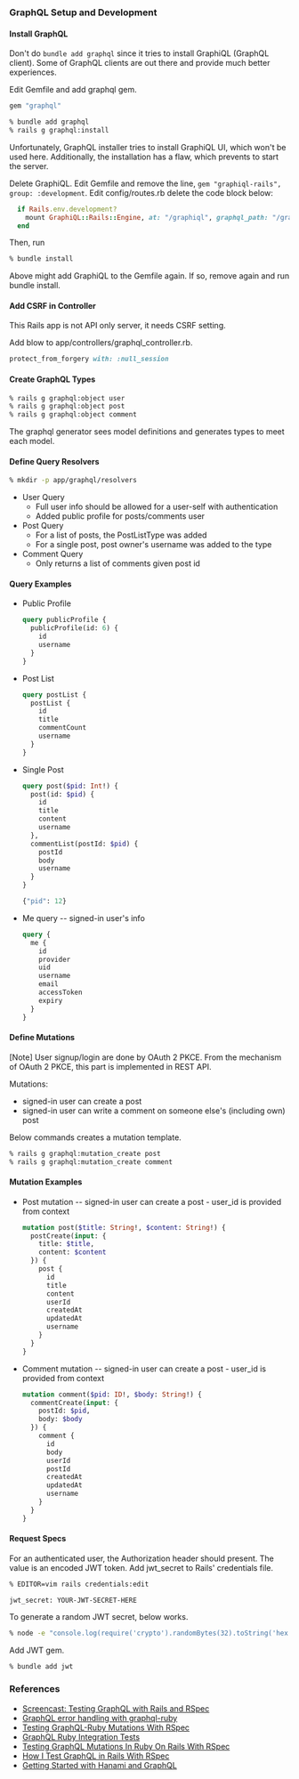 ### GraphQL Setup and Development

#### Install GraphQL

Don't do `bundle add graphql` since it tries to install GraphiQL (GraphQL client).
Some of GraphQL clients are out there and provide much better experiences.

Edit Gemfile and add graphql gem.

```ruby
gem "graphql"
```
```bash
% bundle add graphql
% rails g graphql:install
```

Unfortunately, GraphQL installer tries to install GraphiQL UI, which won't be used here.
Additionally, the installation has a flaw, which prevents to start the server.

Delete GraphiQL.
Edit Gemfile and remove the line, `gem "graphiql-rails", group: :development`.
Edit config/routes.rb delete the code block below:
```ruby
  if Rails.env.development?
    mount GraphiQL::Rails::Engine, at: "/graphiql", graphql_path: "/graphql"
  end
```
Then, run
```bash
% bundle install
```

Above might add GraphiQL to the Gemfile again.
If so, remove again and run bundle install.

#### Add CSRF in Controller

This Rails app is not API only server, it needs CSRF setting.

Add blow to app/controllers/graphql_controller.rb.
```ruby
protect_from_forgery with: :null_session
```

#### Create GraphQL Types
```bash
% rails g graphql:object user
% rails g graphql:object post
% rails g graphql:object comment
```

The graphql generator sees model definitions and generates types to meet each model.

#### Define Query Resolvers
```bash
% mkdir -p app/graphql/resolvers
```

- User Query
  - Full user info should be allowed for a user-self with authentication
  - Added public profile for posts/comments user
- Post Query
  - For a list of posts, the PostListType was added
  - For a single post, post owner's username was added to the type
- Comment Query
  - Only returns a list of comments given post id

#### Query Examples
- Public Profile
  ```graphql
  query publicProfile {
    publicProfile(id: 6) {
      id
      username
    }
  }
  ```
- Post List
  ```graphql
  query postList {
    postList {
      id
      title
      commentCount
      username
    }
  }
  ```
- Single Post
  ```graphql
  query post($pid: Int!) {
    post(id: $pid) {
      id
      title
      content
      username
    },
    commentList(postId: $pid) {
      postId
      body
      username
    }
  }
  
  {"pid": 12}
  ```
- Me query -- signed-in user's info
  ```graphql
  query {
    me {
      id
      provider
      uid
      username
      email
      accessToken
      expiry
    }
  }
  ```

#### Define Mutations
[Note] User signup/login are done by OAuth 2 PKCE.
From the mechanism of OAuth 2 PKCE, this part is implemented in REST API.

Mutations:
- signed-in user can create a post
- signed-in user can write a comment on someone else's (including own) post

Below commands creates a mutation template.
```bash
% rails g graphql:mutation_create post
% rails g graphql:mutation_create comment
```


#### Mutation Examples
- Post mutation -- signed-in user can create a post - user_id is provided from context
  ```graphql
  mutation post($title: String!, $content: String!) {
    postCreate(input: {
      title: $title,
      content: $content
    }) {
      post {
        id
        title
        content
        userId
        createdAt
        updatedAt
        username
      }
    }
  }
  ```

- Comment mutation -- signed-in user can create a post - user_id is provided from context
  ```graphql
  mutation comment($pid: ID!, $body: String!) {
    commentCreate(input: {
      postId: $pid,
      body: $body
    }) {
      comment {
        id
        body
        userId
        postId
        createdAt
        updatedAt
        username
      }
    }
  }
  ```

#### Request Specs

For an authenticated user, the Authorization header should present.
The value is an encoded JWT token.
Add jwt_secret to Rails' credentials file.
```bash
% EDITOR=vim rails credentials:edit
```

```
jwt_secret: YOUR-JWT-SECRET-HERE
```

To generate a random JWT secret, below works.
```bash
% node -e "console.log(require('crypto').randomBytes(32).toString('hex'))"
```

Add JWT gem.
```bash
% bundle add jwt
```



### References
- [Screencast: Testing GraphQL with Rails and RSpec](https://dev.to/phawk/screencast-testing-graphql-with-rails-and-rspec-303m)
- [GraphQL error handling with graphql-ruby](https://medium.com/@takewakamma/graphql-error-handling-with-graphql-ruby-653aa2a129f6)
- [Testing GraphQL-Ruby Mutations With RSpec](https://dev.to/rjrobinson/testing-graphql-ruby-mutations-with-rspec-3ngc)
- [GraphQL Ruby Integration Tests](https://graphql-ruby.org/testing/integration_tests)
- [Testing GraphQL Mutations In Ruby On Rails With RSpec](https://selleo.com/blog/testing-graphql-mutations-in-ruby-on-rails-with-rspec)
- [How I Test GraphQL in Rails With RSpec](https://jamesnewton.com/blog/how-i-test-graphql-in-rails-with-rspec)
- [Getting Started with Hanami and GraphQL](https://lucaguidi.com/2023/02/06/getting-started-with-hanami-and-graphql/)
